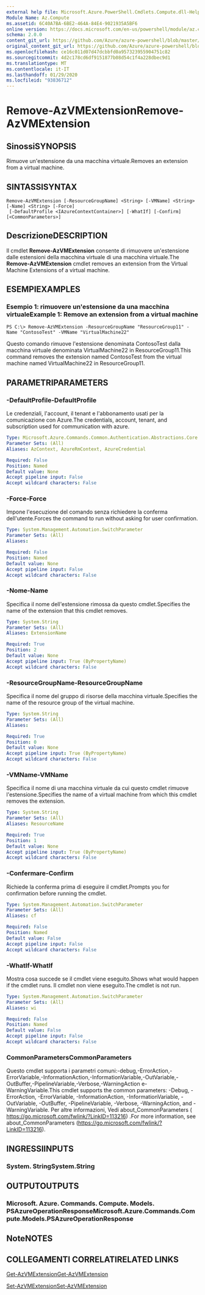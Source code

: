 ```yaml
---
external help file: Microsoft.Azure.PowerShell.Cmdlets.Compute.dll-Help.xml
Module Name: Az.Compute
ms.assetid: 6C40A7BA-6BE2-464A-84E4-9021935A5BF6
online version: https://docs.microsoft.com/en-us/powershell/module/az.compute/remove-azvmextension
schema: 2.0.0
content_git_url: https://github.com/Azure/azure-powershell/blob/master/src/Compute/Compute/help/Remove-AzVMExtension.md
original_content_git_url: https://github.com/Azure/azure-powershell/blob/master/src/Compute/Compute/help/Remove-AzVMExtension.md
ms.openlocfilehash: ce16c011d07d47dcbbfd0a957323955904751c82
ms.sourcegitcommit: 4d2c178cd6df9151877b08d54c1f4a228dbec9d1
ms.translationtype: MT
ms.contentlocale: it-IT
ms.lasthandoff: 01/29/2020
ms.locfileid: "93836712"
---
```

# <span data-ttu-id="00f04-101">Remove-AzVMExtension</span><span class="sxs-lookup"><span data-stu-id="00f04-101">Remove-AzVMExtension</span></span>

## <span data-ttu-id="00f04-102">Sinossi</span><span class="sxs-lookup"><span data-stu-id="00f04-102">SYNOPSIS</span></span>
<span data-ttu-id="00f04-103">Rimuove un'estensione da una macchina virtuale.</span><span class="sxs-lookup"><span data-stu-id="00f04-103">Removes an extension from a virtual machine.</span></span>

## <span data-ttu-id="00f04-104">SINTASSI</span><span class="sxs-lookup"><span data-stu-id="00f04-104">SYNTAX</span></span>

```
Remove-AzVMExtension [-ResourceGroupName] <String> [-VMName] <String> [-Name] <String> [-Force]
 [-DefaultProfile <IAzureContextContainer>] [-WhatIf] [-Confirm] [<CommonParameters>]
```

## <span data-ttu-id="00f04-105">Descrizione</span><span class="sxs-lookup"><span data-stu-id="00f04-105">DESCRIPTION</span></span>
<span data-ttu-id="00f04-106">Il cmdlet **Remove-AzVMExtension** consente di rimuovere un'estensione dalle estensioni della macchina virtuale di una macchina virtuale.</span><span class="sxs-lookup"><span data-stu-id="00f04-106">The **Remove-AzVMExtension** cmdlet removes an extension from the Virtual Machine Extensions of a virtual machine.</span></span>

## <span data-ttu-id="00f04-107">ESEMPI</span><span class="sxs-lookup"><span data-stu-id="00f04-107">EXAMPLES</span></span>

### <span data-ttu-id="00f04-108">Esempio 1: rimuovere un'estensione da una macchina virtuale</span><span class="sxs-lookup"><span data-stu-id="00f04-108">Example 1: Remove an extension from a virtual machine</span></span>
```
PS C:\> Remove-AzVMExtension -ResourceGroupName "ResourceGroup11" -Name "ContosoTest" -VMName "VirtualMachine22"
```

<span data-ttu-id="00f04-109">Questo comando rimuove l'estensione denominata ContosoTest dalla macchina virtuale denominata VirtualMachine22 in ResourceGroup11.</span><span class="sxs-lookup"><span data-stu-id="00f04-109">This command removes the extension named ContosoTest from the virtual machine named VirtualMachine22 in ResourceGroup11.</span></span>

## <span data-ttu-id="00f04-110">PARAMETRI</span><span class="sxs-lookup"><span data-stu-id="00f04-110">PARAMETERS</span></span>

### <span data-ttu-id="00f04-111">-DefaultProfile</span><span class="sxs-lookup"><span data-stu-id="00f04-111">-DefaultProfile</span></span>
<span data-ttu-id="00f04-112">Le credenziali, l'account, il tenant e l'abbonamento usati per la comunicazione con Azure.</span><span class="sxs-lookup"><span data-stu-id="00f04-112">The credentials, account, tenant, and subscription used for communication with azure.</span></span>

```yaml
Type: Microsoft.Azure.Commands.Common.Authentication.Abstractions.Core.IAzureContextContainer
Parameter Sets: (All)
Aliases: AzContext, AzureRmContext, AzureCredential

Required: False
Position: Named
Default value: None
Accept pipeline input: False
Accept wildcard characters: False
```

### <span data-ttu-id="00f04-113">-Force</span><span class="sxs-lookup"><span data-stu-id="00f04-113">-Force</span></span>
<span data-ttu-id="00f04-114">Impone l'esecuzione del comando senza richiedere la conferma dell'utente.</span><span class="sxs-lookup"><span data-stu-id="00f04-114">Forces the command to run without asking for user confirmation.</span></span>

```yaml
Type: System.Management.Automation.SwitchParameter
Parameter Sets: (All)
Aliases:

Required: False
Position: Named
Default value: None
Accept pipeline input: False
Accept wildcard characters: False
```

### <span data-ttu-id="00f04-115">-Nome</span><span class="sxs-lookup"><span data-stu-id="00f04-115">-Name</span></span>
<span data-ttu-id="00f04-116">Specifica il nome dell'estensione rimossa da questo cmdlet.</span><span class="sxs-lookup"><span data-stu-id="00f04-116">Specifies the name of the extension that this cmdlet removes.</span></span>

```yaml
Type: System.String
Parameter Sets: (All)
Aliases: ExtensionName

Required: True
Position: 2
Default value: None
Accept pipeline input: True (ByPropertyName)
Accept wildcard characters: False
```

### <span data-ttu-id="00f04-117">-ResourceGroupName</span><span class="sxs-lookup"><span data-stu-id="00f04-117">-ResourceGroupName</span></span>
<span data-ttu-id="00f04-118">Specifica il nome del gruppo di risorse della macchina virtuale.</span><span class="sxs-lookup"><span data-stu-id="00f04-118">Specifies the name of the resource group of the virtual machine.</span></span>

```yaml
Type: System.String
Parameter Sets: (All)
Aliases:

Required: True
Position: 0
Default value: None
Accept pipeline input: True (ByPropertyName)
Accept wildcard characters: False
```

### <span data-ttu-id="00f04-119">-VMName</span><span class="sxs-lookup"><span data-stu-id="00f04-119">-VMName</span></span>
<span data-ttu-id="00f04-120">Specifica il nome di una macchina virtuale da cui questo cmdlet rimuove l'estensione.</span><span class="sxs-lookup"><span data-stu-id="00f04-120">Specifies the name of a virtual machine from which this cmdlet removes the extension.</span></span>

```yaml
Type: System.String
Parameter Sets: (All)
Aliases: ResourceName

Required: True
Position: 1
Default value: None
Accept pipeline input: True (ByPropertyName)
Accept wildcard characters: False
```

### <span data-ttu-id="00f04-121">-Confermare</span><span class="sxs-lookup"><span data-stu-id="00f04-121">-Confirm</span></span>
<span data-ttu-id="00f04-122">Richiede la conferma prima di eseguire il cmdlet.</span><span class="sxs-lookup"><span data-stu-id="00f04-122">Prompts you for confirmation before running the cmdlet.</span></span>

```yaml
Type: System.Management.Automation.SwitchParameter
Parameter Sets: (All)
Aliases: cf

Required: False
Position: Named
Default value: False
Accept pipeline input: False
Accept wildcard characters: False
```

### <span data-ttu-id="00f04-123">-WhatIf</span><span class="sxs-lookup"><span data-stu-id="00f04-123">-WhatIf</span></span>
<span data-ttu-id="00f04-124">Mostra cosa succede se il cmdlet viene eseguito.</span><span class="sxs-lookup"><span data-stu-id="00f04-124">Shows what would happen if the cmdlet runs.</span></span>
<span data-ttu-id="00f04-125">Il cmdlet non viene eseguito.</span><span class="sxs-lookup"><span data-stu-id="00f04-125">The cmdlet is not run.</span></span>

```yaml
Type: System.Management.Automation.SwitchParameter
Parameter Sets: (All)
Aliases: wi

Required: False
Position: Named
Default value: False
Accept pipeline input: False
Accept wildcard characters: False
```

### <span data-ttu-id="00f04-126">CommonParameters</span><span class="sxs-lookup"><span data-stu-id="00f04-126">CommonParameters</span></span>
<span data-ttu-id="00f04-127">Questo cmdlet supporta i parametri comuni:-debug,-ErrorAction,-ErrorVariable,-InformationAction,-InformationVariable,-OutVariable,-OutBuffer,-PipelineVariable,-Verbose,-WarningAction e-WarningVariable.</span><span class="sxs-lookup"><span data-stu-id="00f04-127">This cmdlet supports the common parameters: -Debug, -ErrorAction, -ErrorVariable, -InformationAction, -InformationVariable, -OutVariable, -OutBuffer, -PipelineVariable, -Verbose, -WarningAction, and -WarningVariable.</span></span> <span data-ttu-id="00f04-128">Per altre informazioni, Vedi about_CommonParameters ( https://go.microsoft.com/fwlink/?LinkID=113216) .</span><span class="sxs-lookup"><span data-stu-id="00f04-128">For more information, see about_CommonParameters (https://go.microsoft.com/fwlink/?LinkID=113216).</span></span>

## <span data-ttu-id="00f04-129">INGRESSI</span><span class="sxs-lookup"><span data-stu-id="00f04-129">INPUTS</span></span>

### <span data-ttu-id="00f04-130">System. String</span><span class="sxs-lookup"><span data-stu-id="00f04-130">System.String</span></span>

## <span data-ttu-id="00f04-131">OUTPUT</span><span class="sxs-lookup"><span data-stu-id="00f04-131">OUTPUTS</span></span>

### <span data-ttu-id="00f04-132">Microsoft. Azure. Commands. Compute. Models. PSAzureOperationResponse</span><span class="sxs-lookup"><span data-stu-id="00f04-132">Microsoft.Azure.Commands.Compute.Models.PSAzureOperationResponse</span></span>

## <span data-ttu-id="00f04-133">Note</span><span class="sxs-lookup"><span data-stu-id="00f04-133">NOTES</span></span>

## <span data-ttu-id="00f04-134">COLLEGAMENTI CORRELATI</span><span class="sxs-lookup"><span data-stu-id="00f04-134">RELATED LINKS</span></span>

[<span data-ttu-id="00f04-135">Get-AzVMExtension</span><span class="sxs-lookup"><span data-stu-id="00f04-135">Get-AzVMExtension</span></span>](./Get-AzVMExtension.md)

[<span data-ttu-id="00f04-136">Set-AzVMExtension</span><span class="sxs-lookup"><span data-stu-id="00f04-136">Set-AzVMExtension</span></span>](./Set-AzVMExtension.md)


